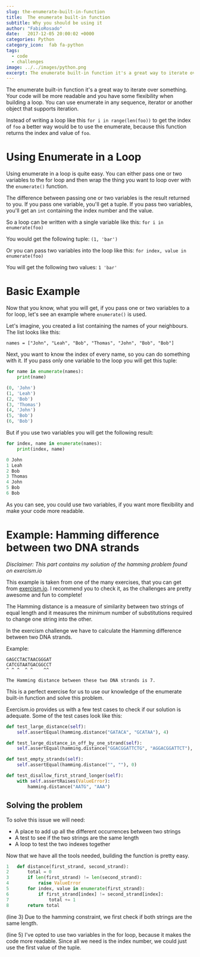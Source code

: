 ```yaml
---
slug: the-enumerate-built-in-function
title:  The enumerate built-in function
subtitle: Why you should be using it
author: "FabioRosado"
date:   2017-12-05 20:00:02 +0000
categories: Python
category_icon:  fab fa-python
tags:
  - code
  - challenges
image: ../../images/python.png
excerpt: The enumerate built-in function it's a great way to iterate over something. Your code will be more readable and you have some flexibility when looping.
---
```

The enumerate built-in function it's a great way to iterate over something. Your code will be more readable and you have some flexibility when building a loop. You can use enumerate in any sequence, iterator or another object that supports iteration.

Instead of writing a loop like this `for i in range(len(foo))` to get the index of `foo` a better way would be to use the enumerate, because this function returns the index and value of `foo`. 

# Using Enumerate in a Loop

Using enumerate in a loop is quite easy. You can either pass one or two variables to the for loop and then wrap the thing you want to loop over with the `enumerate()` function.

The difference between passing one or two variables is the result returned to you. If you pass one variable, you'll get a tuple. If you pass two variables, you'll get an `int` containing the index number and the value.

So a loop can be written with a single variable like this:
`for i in enumerate(foo)`

You would get the following tuple:
`(1, 'bar')`

Or you can pass two variables into the loop like this:
`for index, value in enumerate(foo)`

You will get the following two values:
`1 'bar'`

# Basic Example

Now that you know, what you will get, if you pass one or two variables to a for loop, let's see an example where `enumerate()` is used.

Let's imagine, you created a list containing the names of your neighbours. The list looks like this:

`names = ["John", "Leah", "Bob", "Thomas", "John", "Bob", "Bob"]`

Next, you want to know the index of every name, so you can do something with it.  If you pass only one variable to the loop you will get this tuple:

```python
for name in enumerate(names):
    print(name)

(0, 'John')
(1, 'Leah')
(2, 'Bob')
(3, 'Thomas')
(4, 'John')
(5, 'Bob')
(6, 'Bob')
```

But if you use two variables you will get the following result:

```python
for index, name in enumerate(names):
    print(index, name)

0 John
1 Leah
2 Bob
3 Thomas
4 John
5 Bob
6 Bob
```

As you can see, you could use two variables, if you want more flexibility and make your code more readable.

# Example: Hamming difference between two DNA strands

_Disclaimer: This part contains my solution of the hamming problem found on exercism.io_

This example is taken from one of the many exercises, that you can get from [exercism.io](http://exercism.io/). I recommend you to check it, as the challenges are pretty awesome and fun to complete!

The Hamming distance is a measure of similarity between two strings of equal length and it measures the minimum number of substitutions required to change one string into the other. 

In the exercism challenge we have to calculate the Hamming difference between two DNA strands.

Example:
```git
GAGCCTACTAACGGGAT
CATCGTAATGACGGCCT
^ ^ ^  ^ ^    ^^

The Hamming distance between these two DNA strands is 7.
```

This is a perfect exercise for us to use our knowledge of the enumerate built-in function and solve this problem. 

Exercism.io provides us with a few test cases to check if our solution is adequate. Some of the test cases look like this:

```python
def test_large_distance(self):
    self.assertEqual(hamming.distance("GATACA", "GCATAA"), 4)

def test_large_distance_in_off_by_one_strand(self):
    self.assertEqual(hamming.distance("GGACGGATTCTG", "AGGACGGATTCT"), 9)

def test_empty_strands(self):
    self.assertEqual(hamming.distance("", ""), 0)

def test_disallow_first_strand_longer(self):
    with self.assertRaises(ValueError):
        hamming.distance("AATG", "AAA")
```

## Solving the problem

To solve this issue we will need:

- A place to add up all the different occurrences between two strings
- A test to see if the two strings are the same length
- A loop to test the two indexes together

Now that we have all the tools needed, building the function is pretty easy. 

```python
1   def distance(first_strand, second_strand):
2       total = 0
3       if len(first_strand) != len(second_strand):
4           raise ValueError
5       for index, value in enumerate(first_strand):
6           if first_strand[index] != second_strand[index]:
7               total += 1
8       return total
```

(line 3) Due to the hamming constraint, we first check if both strings are the same length.

(line 5) I've opted to use two variables in the for loop, because it makes the code more readable. Since all we need is the index number, we could just use the first value of the tuple.